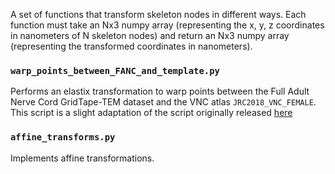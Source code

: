 A set of functions that transform skeleton nodes in different ways. Each function must take an Nx3 numpy array (representing the x, y, z coordinates in nanometers of N skeleton nodes) and return an Nx3 numpy array (representing the transformed coordinates in nanometers).

### `warp_points_between_FANC_and_template.py`
Performs an elastix transformation to warp points between the Full Adult Nerve Cord GridTape-TEM dataset and the VNC atlas `JRC2018_VNC_FEMALE`. This script is a slight adaptation of the script originally released [here](https://github.com/htem/GridTape_VNC_paper/blob/master/template_registration_pipeline/register_EM_dataset_to_template/warp_points_between_FANC_and_template.py)

### `affine_transforms.py`
Implements affine transformations.
